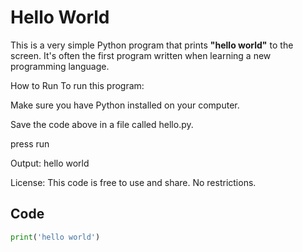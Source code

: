 # Hello World

This is a very simple Python program that prints **"hello world"** to the screen. It's often the first program written when learning a new programming language.

How to Run
To run this program:

Make sure you have Python installed on your computer.

Save the code above in a file called hello.py.

press run

Output:
hello world

License:
This code is free to use and share. No restrictions.

## Code

```python
print('hello world')
